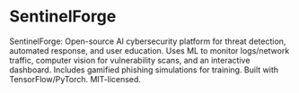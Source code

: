 # SentinelForge
SentinelForge: Open-source AI cybersecurity platform for threat detection, automated response, and user education. Uses ML to monitor logs/network traffic, computer vision for vulnerability scans, and an interactive dashboard. Includes gamified phishing simulations for training. Built with TensorFlow/PyTorch. MIT-licensed.
